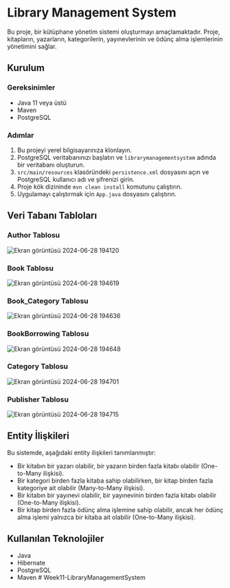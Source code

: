 # Library Management System

Bu proje, bir kütüphane yönetim sistemi oluşturmayı amaçlamaktadır. Proje, kitapların, yazarların, kategorilerin, yayınevlerinin ve ödünç alma işlemlerinin yönetimini sağlar.

## Kurulum

### Gereksinimler

- Java 11 veya üstü
- Maven
- PostgreSQL

### Adımlar

1. Bu projeyi yerel bilgisayarınıza klonlayın.
2. PostgreSQL veritabanınızı başlatın ve `librarymanagementsystem` adında bir veritabanı oluşturun.
3. `src/main/resources` klasöründeki `persistence.xml` dosyasını açın ve PostgreSQL kullanıcı adı ve şifrenizi girin.
4. Proje kök dizininde `mvn clean install` komutunu çalıştırın.
5. Uygulamayı çalıştırmak için `App.java` dosyasını çalıştırın.

## Veri Tabanı Tabloları

### Author Tablosu
![Ekran görüntüsü 2024-06-28 194120](https://github.com/onurturkarslan/Week11-LibraryManagementSystem/assets/91497412/a4289af3-933f-420f-b2e2-5c7fc693cad2)

### Book Tablosu
![Ekran görüntüsü 2024-06-28 194619](https://github.com/onurturkarslan/Week11-LibraryManagementSystem/assets/91497412/29cd2db1-e468-4414-948b-9e15c1aa2d7a)

### Book_Category Tablosu
![Ekran görüntüsü 2024-06-28 194636](https://github.com/onurturkarslan/Week11-LibraryManagementSystem/assets/91497412/a3403cc1-d98f-4fe6-bd44-7bef82fe17ae)

### BookBorrowing Tablosu
![Ekran görüntüsü 2024-06-28 194648](https://github.com/onurturkarslan/Week11-LibraryManagementSystem/assets/91497412/e0c0aad9-6b13-419e-a1a8-c44195b5bff2)

### Category Tablosu
![Ekran görüntüsü 2024-06-28 194701](https://github.com/onurturkarslan/Week11-LibraryManagementSystem/assets/91497412/68f6490c-7f74-4153-b301-261cd7f95f43)

### Publisher Tablosu
![Ekran görüntüsü 2024-06-28 194715](https://github.com/onurturkarslan/Week11-LibraryManagementSystem/assets/91497412/16b608fe-b0bb-47a1-938f-3edb6815650e)


## Entity İlişkileri

Bu sistemde, aşağıdaki entity ilişkileri tanımlanmıştır:
- Bir kitabın bir yazarı olabilir, bir yazarın birden fazla kitabı olabilir (One-to-Many ilişkisi).
- Bir kategori birden fazla kitaba sahip olabilirken, bir kitap birden fazla kategoriye ait olabilir (Many-to-Many ilişkisi).
- Bir kitabın bir yayınevi olabilir, bir yayınevinin birden fazla kitabı olabilir (One-to-Many ilişkisi).
- Bir kitap birden fazla ödünç alma işlemine sahip olabilir, ancak her ödünç alma işlemi yalnızca bir kitaba ait olabilir (One-to-Many ilişkisi).

## Kullanılan Teknolojiler

- Java
- Hibernate
- PostgreSQL
- Maven
#   W e e k 1 1 - L i b r a r y M a n a g e m e n t S y s t e m 
 
 
